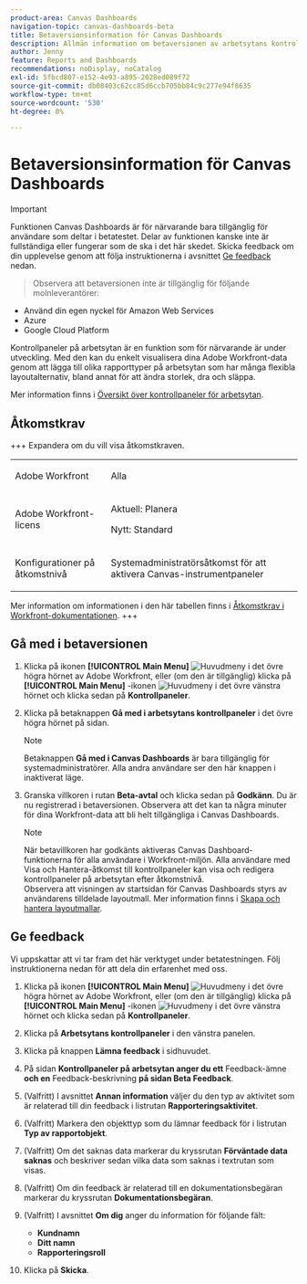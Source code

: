 ```yaml
---
product-area: Canvas Dashboards
navigation-topic: canvas-dashboards-beta
title: Betaversionsinformation för Canvas Dashboards
description: Allmän information om betaversionen av arbetsytans kontrollpaneler
author: Jenny
feature: Reports and Dashboards
recommendations: noDisplay, noCatalog
exl-id: 5fbcd807-e152-4e93-a895-2028ed089f72
source-git-commit: db08403c62cc85d6ccb705bb84c9c277e94f8635
workflow-type: tm+mt
source-wordcount: '530'
ht-degree: 0%

---
```


# Betaversionsinformation för Canvas Dashboards

>[!IMPORTANT]
>
>Funktionen Canvas Dashboards är för närvarande bara tillgänglig för användare som deltar i betatestet. Delar av funktionen kanske inte är fullständiga eller fungerar som de ska i det här skedet. Skicka feedback om din upplevelse genom att följa instruktionerna i avsnittet [Ge feedback](#provide-feedback) nedan.<br>
>>Observera att betaversionen inte är tillgänglig för följande molnleverantörer:
>
>* Använd din egen nyckel för Amazon Web Services
>* Azure
>* Google Cloud Platform

Kontrollpaneler på arbetsytan är en funktion som för närvarande är under utveckling. Med den kan du enkelt visualisera dina Adobe Workfront-data genom att lägga till olika rapporttyper på arbetsytan som har många flexibla layoutalternativ, bland annat för att ändra storlek, dra och släppa.

Mer information finns i [Översikt över kontrollpaneler för arbetsytan](/help/quicksilver/reports-and-dashboards/canvas-dashboards/canvas-dashboards-overview.md).

## Åtkomstkrav

+++ Expandera om du vill visa åtkomstkraven. 

<table style="table-layout:auto"> 
<col> 
</col> 
<col> 
</col> 
<tbody> 
<tr> 
   <td role="rowheader"><p>Adobe Workfront</p></td> 
   <td> 
<p>Alla </p> 
   </td> 
<tr> 
 <tr> 
   <td role="rowheader"><p>Adobe Workfront-licens</p></td> 
   <td> 
<p>Aktuell: Planera </p> 
<p>Nytt: Standard</p> 
   </td> 
   </tr> 
  </tr> 
  <tr> 
   <td role="rowheader"><p>Konfigurationer på åtkomstnivå</p></td> 
   <td><p>Systemadministratörsåtkomst för att aktivera Canvas-instrumentpaneler</p>
  </td> 
  </tr>  
</tbody> 
</table>

Mer information om informationen i den här tabellen finns i [Åtkomstkrav i Workfront-dokumentationen](/help/quicksilver/administration-and-setup/add-users/access-levels-and-object-permissions/access-level-requirements-in-documentation.md).
+++


## Gå med i betaversionen

1. Klicka på ikonen **[!UICONTROL Main Menu]** ![Huvudmeny](/help/_includes/assets/main-menu-icon.png) i det övre högra hörnet av Adobe Workfront, eller (om den är tillgänglig) klicka på **[!UICONTROL Main Menu]** -ikonen ![Huvudmeny](/help/_includes/assets/main-menu-icon-left-nav.png) i det övre vänstra hörnet och klicka sedan på **Kontrollpaneler**.

1. Klicka på betaknappen **Gå med i arbetsytans kontrollpaneler** i det övre högra hörnet på sidan.

   >[!NOTE]
   >
   > Betaknappen **Gå med i Canvas Dashboards** är bara tillgänglig för systemadministratörer. Alla andra användare ser den här knappen i inaktiverat läge.

1. Granska villkoren i rutan **Beta-avtal** och klicka sedan på **Godkänn**. Du är nu registrerad i betaversionen. Observera att det kan ta några minuter för dina Workfront-data att bli helt tillgängliga i Canvas Dashboards.

   >[!NOTE]
   >
   >När betavillkoren har godkänts aktiveras Canvas Dashboard-funktionerna för alla användare i Workfront-miljön. Alla användare med Visa och Hantera-åtkomst till kontrollpaneler kan visa och redigera kontrollpaneler på arbetsytan efter åtkomstnivå.<br>
   >Observera att visningen av startsidan för Canvas Dashboards styrs av användarens tilldelade layoutmall. Mer information finns i [Skapa och hantera layoutmallar](/help/quicksilver/administration-and-setup/customize-workfront/use-layout-templates/create-and-manage-layout-templates.md).


## Ge feedback

Vi uppskattar att vi tar fram det här verktyget under betatestningen. Följ instruktionerna nedan för att dela din erfarenhet med oss.

1. Klicka på ikonen **[!UICONTROL Main Menu]** ![Huvudmeny](/help/_includes/assets/main-menu-icon.png) i det övre högra hörnet av Adobe Workfront, eller (om den är tillgänglig) klicka på **[!UICONTROL Main Menu]** -ikonen ![Huvudmeny](/help/_includes/assets/main-menu-icon-left-nav.png) i det övre vänstra hörnet och klicka sedan på **Kontrollpaneler**.

1. Klicka på **Arbetsytans kontrollpaneler** i den vänstra panelen.

1. Klicka på knappen **Lämna feedback** i sidhuvudet.

1. På sidan **Kontrollpaneler på arbetsytan anger du ett** Feedback-ämne **och en** Feedback-beskrivning **på sidan Beta Feedback**.

1. (Valfritt) I avsnittet **Annan information** väljer du den typ av aktivitet som är relaterad till din feedback i listrutan **Rapporteringsaktivitet**.

1. (Valfritt) Markera den objekttyp som du lämnar feedback för i listrutan **Typ av rapportobjekt**.

1. (Valfritt) Om det saknas data markerar du kryssrutan **Förväntade data saknas** och beskriver sedan vilka data som saknas i textrutan som visas.

1. (Valfritt) Om din feedback är relaterad till en dokumentationsbegäran markerar du kryssrutan **Dokumentationsbegäran**.

1. (Valfritt) I avsnittet **Om dig** anger du information för följande fält:
   * **Kundnamn**
   * **Ditt namn**
   * **Rapporteringsroll**

1. Klicka på **Skicka**.

